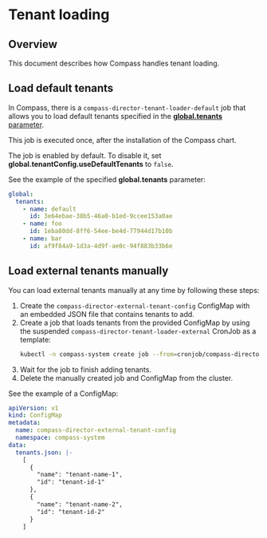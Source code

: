 # Tenant loading

## Overview
This document describes how Compass handles tenant loading. 

## Load default tenants

In Compass, there is a `compass-director-tenant-loader-default` job that allows you to load default tenants specified in the [**global.tenants** parameter](../../chart/compass/values.yaml).

This job is executed once, after the installation of the Compass chart.
 
The job is enabled by default. To disable it, set **global.tenantConfig.useDefaultTenants** to `false`.

See the example of the specified **global.tenants** parameter:
```yaml
global:
  tenants:
    - name: default
      id: 3e64ebae-38b5-46a0-b1ed-9ccee153a0ae
    - name: foo
      id: 1eba80dd-8ff6-54ee-be4d-77944d17b10b
    - name: bar
      id: af9f84a9-1d3a-4d9f-ae0c-94f883b33b6e
``` 


## Load external tenants manually

You can load external tenants manually at any time by following these steps:
1. Create the `compass-director-external-tenant-config` ConfigMap with an embedded JSON file that contains tenants to add.
2. Create a job that loads tenants from the provided ConfigMap by using the suspended `compass-director-tenant-loader-external` CronJob as a template: 
    ```sh
    kubectl -n compass-system create job --from=cronjob/compass-director-tenant-loader-external compass-director-tenant-loader-external
    ```
3. Wait for the job to finish adding tenants.
4. Delete the manually created job and ConfigMap from the cluster.

See the example of a ConfigMap:
```yaml
apiVersion: v1
kind: ConfigMap
metadata:
  name: compass-director-external-tenant-config
  namespace: compass-system
data:
  tenants.json: |-
    [
      {
        "name": "tenant-name-1",
        "id": "tenant-id-1"
      },
      {
        "name": "tenant-name-2",
        "id": "tenant-id-2"
      }
    ]
```
